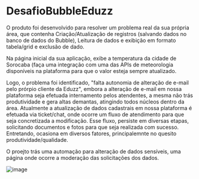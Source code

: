 # DesafioBubbleEduzz


  O produto foi desenvolvido para resolver um problema real da sua própria área, que contenha
Criação/Atualização de registros (salvando dados no banco de dados do Bubble), Leitura de dados e
exibição em formato tabela/grid e exclusão de dado.

Na página inicial da sua aplicação, exibe a temperatura da cidade de Sorocaba (faça uma integração
com uma das APIs de meteorologia disponíveis na plataforma para que o valor esteja sempre
atualizado.


Logo, o problema foi identificado, "falta autonomia de alteração de e-mail pelo prórpio cliente da Eduzz", embora a alteração de e-mail em nossa plataforma seja efetuada internamento pelos atendentes, a mesma não trás produtividade e gera altas demantas, atingindo todos núcleos dentro da área. Atualmente a atualização de dados cadastrais em nossa plataforma é efetuada via ticket/chat, onde ocorre um fluxo de atendimento para que seja concretizada a modificação. Esse fluxo, persiste em diversas etapas, solicitando documentos e fotos para que seja realizada com sucesso. Entretando, ocasiona em diversos fatores, principalemnte no quesito produtividade/qualidade.

O proejto trás uma automação para alteração de dados sensíveis, uma página onde ocorre a moderação das solicitações dos dados. 

![image](https://user-images.githubusercontent.com/85848930/209581176-15e0a2fe-73e9-4808-b38d-bc007695b5a7.png)








